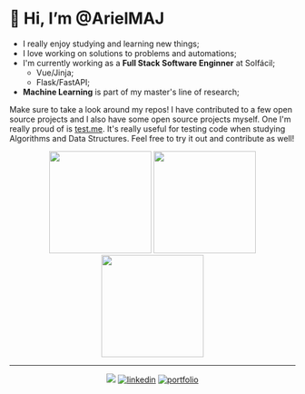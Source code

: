 # 👋 Hi, I’m @ArielMAJ

- I really enjoy studying and learning new things;
- I love working on solutions to problems and automations;
- I'm currently working as a **Full Stack Software Enginner** at Solfácil;
  - Vue/Jinja;
  - Flask/FastAPI;
- **Machine Learning** is part of my master's line of research;

Make sure to take a look around my repos! I have contributed to a few open source projects and I also have some open source projects myself.
One I'm really proud of is [test.me](https://github.com/ArielMAJ/test.me).
It's really useful for testing code when studying Algorithms and Data Structures.
Feel free to try it out and contribute as well!


<div align="center">
  <img height="180em" src="https://github-readme-stats-2yp3wzl04-arielmaj.vercel.app/api?username=ArielMAJ&show_icons=true&theme=dark&include_all_commits=true&count_private=true"/>
  
  <img height="180em" src="https://github-readme-stats.vercel.app/api/top-langs/?username=ArielMAJ&layout=compact&langs_count=10&theme=dark&hide=Jupyter%20Notebook"/>
    
  <img height="180em" src="https://github-readme-streak-stats.herokuapp.com?user=ArielMAJ&theme=dark&ring=3722DD"/>
    
</div>

<hr>

<div align="center">

  ![](https://komarev.com/ghpvc/?username=ArielMAJ&style=for-the-badge)
  [![linkedin](https://img.shields.io/badge/linkedin-0A66C2?style=for-the-badge&logo=linkedin&logoColor=white)](https://www.linkedin.com/in/arielalmeida/)
  [![portfolio](https://img.shields.io/badge/my_portfolio-000?style=for-the-badge&logo=react&logoColor=white&color=blue)](https://ariel.artadevs.tech/)
  
</div>
